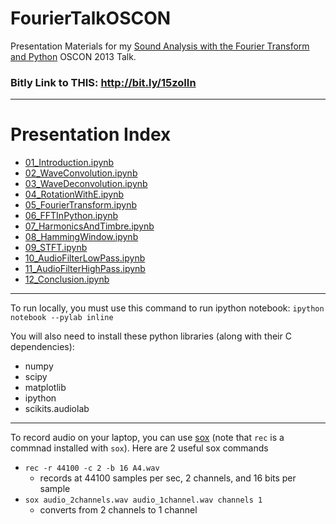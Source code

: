 FourierTalkOSCON
================

Presentation Materials for my [Sound Analysis with the Fourier Transform and Python](http://www.oscon.com/oscon2013/public/schedule/detail/28946) OSCON 2013 Talk.

### Bitly Link to THIS: http://bit.ly/15zoIIn

---

# Presentation Index

* [01_Introduction.ipynb](http://nbviewer.ipython.org/url/raw.github.com/calebmadrigal/FourierTalkOSCON/master/01_Introduction.ipynb)
* [02_WaveConvolution.ipynb](http://nbviewer.ipython.org/url/raw.github.com/calebmadrigal/FourierTalkOSCON/master/02_WaveConvolution.ipynb)
* [03_WaveDeconvolution.ipynb](http://nbviewer.ipython.org/url/raw.github.com/calebmadrigal/FourierTalkOSCON/master/03_WaveDeconvolution.ipynb)
* [04_RotationWithE.ipynb](http://nbviewer.ipython.org/url/raw.github.com/calebmadrigal/FourierTalkOSCON/master/04_RotationWithE.ipynb)
* [05_FourierTransform.ipynb](http://nbviewer.ipython.org/url/raw.github.com/calebmadrigal/FourierTalkOSCON/master/05_FourierTransform.ipynb)
* [06_FFTInPython.ipynb](http://nbviewer.ipython.org/url/raw.github.com/calebmadrigal/FourierTalkOSCON/master/06_FFTInPython.ipynb)
* [07_HarmonicsAndTimbre.ipynb](http://nbviewer.ipython.org/url/raw.github.com/calebmadrigal/FourierTalkOSCON/master/07_HarmonicsAndTimbre.ipynb)
* [08_HammingWindow.ipynb](http://nbviewer.ipython.org/url/raw.github.com/calebmadrigal/FourierTalkOSCON/master/08_HammingWindow.ipynb)
* [09_STFT.ipynb](http://nbviewer.ipython.org/url/raw.github.com/calebmadrigal/FourierTalkOSCON/master/09_STFT.ipynb)
* [10_AudioFilterLowPass.ipynb](http://nbviewer.ipython.org/url/raw.github.com/calebmadrigal/FourierTalkOSCON/master/10_AudioFilterLowPass.ipynb)
* [11_AudioFilterHighPass.ipynb](http://nbviewer.ipython.org/url/raw.github.com/calebmadrigal/FourierTalkOSCON/master/11_AudioFilterHighPass.ipynb)
* [12_Conclusion.ipynb](http://nbviewer.ipython.org/url/raw.github.com/calebmadrigal/FourierTalkOSCON/master/12_Conclusion.ipynb)

---

To run locally, you must use this command to run ipython notebook: `ipython notebook --pylab inline`

You will also need to install these python libraries (along with their C dependencies):

* numpy
* scipy
* matplotlib
* ipython
* scikits.audiolab

---

To record audio on your laptop, you can use [sox](http://sox.sourceforge.net/) (note that `rec` is a commnad installed with `sox`).  Here are 2 useful sox commands

* `rec -r 44100 -c 2 -b 16 A4.wav`
    - records at 44100 samples per sec, 2 channels, and 16 bits per sample
* `sox audio_2channels.wav audio_1channel.wav channels 1`
    - converts from 2 channels to 1 channel

